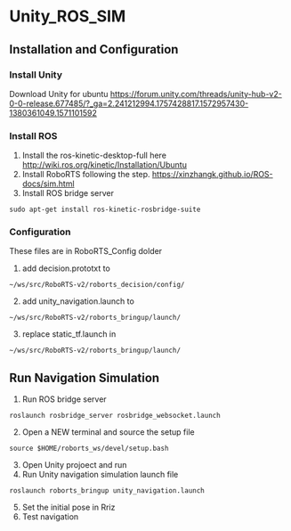 # Unity_ROS_SIM
## Installation and Configuration
### Install Unity
Download Unity for ubuntu <https://forum.unity.com/threads/unity-hub-v2-0-0-release.677485/?_ga=2.241212994.1757428817.1572957430-1380361049.1571101592>
### Install ROS
1. Install the ros-kinetic-desktop-full here <http://wiki.ros.org/kinetic/Installation/Ubuntu>
2. Install RoboRTS following the step. <https://xinzhangk.github.io/ROS-docs/sim.html>
3. Install ROS bridge server
```
sudo apt-get install ros-kinetic-rosbridge-suite
```
### Configuration
These files are in RoboRTS_Config dolder
1. add decision.prototxt to 

```
~/ws/src/RoboRTS-v2/roborts_decision/config/
```

2. add unity_navigation.launch to 
```
~/ws/src/RoboRTS-v2/roborts_bringup/launch/
```
3. replace static_tf.launch in 
```
~/ws/src/RoboRTS-v2/roborts_bringup/launch/
```

## Run Navigation Simulation
1. Run ROS bridge server

```
roslaunch rosbridge_server rosbridge_websocket.launch
```

2. Open a NEW terminal and source the setup file

```
source $HOME/roborts_ws/devel/setup.bash
```

3. Open Unity projoect and run
4. Run Unity navigation simulation launch file
```
roslaunch roborts_bringup unity_navigation.launch
```
5. Set the initial pose in Rriz
6. Test navigation
